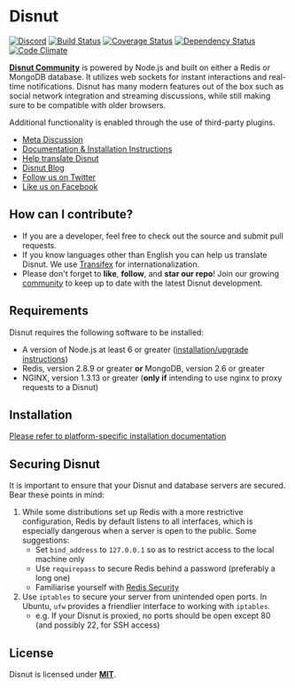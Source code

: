 # Disnut

[![Discord](https://discordapp.com/api/guilds/423876349577658368/embed.png)](https://discord.gg/X6JrGKM)
[![Build Status](https://api.travis-ci.org/Disnut/Disnut.svg?branch=master)](https://travis-ci.org/Disnut/Disnut)
[![Coverage Status](https://coveralls.io/repos/github/Disnut/Disnut/badge.svg?branch=master)](https://coveralls.io/github/Disnut/Disnut?branch=master)
[![Dependency Status](https://david-dm.org/Disnut/Disnut.svg?path=install)](https://david-dm.org/Disnut/Disnut?path=install)
[![Code Climate](https://codeclimate.com/github/Disnut/Disnut/badges/gpa.svg)](https://codeclimate.com/github/Disnut/Disnut)

[**Disnut Community**](https://disnut.ml) is powered by Node.js and built on either a Redis or MongoDB database. It utilizes web sockets for instant interactions and real-time notifications. Disnut has many modern features out of the box such as social network integration and streaming discussions, while still making sure to be compatible with older browsers.

Additional functionality is enabled through the use of third-party plugins.

* [Meta Discussion](https://disnut.ml/category/5/meta)
* [Documentation & Installation Instructions](http://github.com/Disnut/Docs)
* [Help translate Disnut](https://www.transifex.com/projects/p/disnut/)
* [Disnut Blog](https://medium.com/disnut)
* [Follow us on Twitter](http://www.twitter.com/DisnutOfficial/ "Disnut Twitter")
* [Like us on Facebook](http://www.facebook.com/DisnutOfficial/ "Disnut Facebook")

## How can I contribute?

* If you are a developer, feel free to check out the source and submit pull requests.
* If you know languages other than English you can help us translate Disnut. We use [Transifex](https://www.transifex.com/projects/p/disnut/) for internationalization.
* Please don't forget to **like**, **follow**, and **star our repo**! Join our growing [community](http://disnut.ml) to keep up to date with the latest Disnut development.

## Requirements

Disnut requires the following software to be installed:

* A version of Node.js at least 6 or greater ([installation/upgrade instructions](https://github.com/nodesource/distributions))
* Redis, version 2.8.9 or greater **or** MongoDB, version 2.6 or greater
* NGINX, version 1.3.13 or greater (**only if** intending to use nginx to proxy requests to a Disnut)

## Installation

[Please refer to platform-specific installation documentation](https://github.com/Disnut/Docs/blob/master/INSTALLATION.md)

## Securing Disnut

It is important to ensure that your Disnut and database servers are secured. Bear these points in mind:

1. While some distributions set up Redis with a more restrictive configuration, Redis by default listens to all interfaces, which is especially dangerous when a server is open to the public. Some suggestions:
    * Set `bind_address` to `127.0.0.1` so as to restrict access  to the local machine only
    * Use `requirepass` to secure Redis behind a password (preferably a long one)
    * Familiarise yourself with [Redis Security](http://redis.io/topics/security)
2. Use `iptables` to secure your server from unintended open ports. In Ubuntu, `ufw` provides a friendlier interface to working with `iptables`.
    * e.g. If your Disnut is proxied, no ports should be open except 80 (and possibly 22, for SSH access)

## License

Disnut is licensed under [**MIT**](LICENSE).